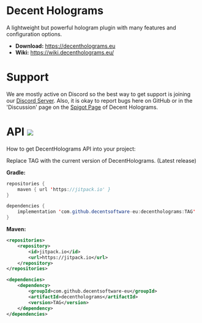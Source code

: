 
# Decent Holograms
A lightweight but powerful hologram plugin with many features and configuration options.

- **Download:** https://decentholograms.eu
- **Wiki:** https://wiki.decentholograms.eu/

# Support
We are mostly active on Discord so the best way to get support is joining our [Discord Server](https://discord.decentsoftware.eu). Also, it is okay to report bugs here on GitHub or in the 'Discussion' page on the [Spigot Page](https://decentholograms.eu) of Decent Holograms.

# API [![](https://jitpack.io/v/decentsoftware-eu/decentholograms.svg)](https://jitpack.io/#decentsoftware-eu/decentholograms)
How to get DecentHolograms API into your project:

Replace TAG with the current version of DecentHolograms. (Latest release)

**Gradle:**
```java
repositories {
    maven { url 'https://jitpack.io' }
}

dependencies {
    implementation 'com.github.decentsoftware-eu:decentholograms:TAG'
}
```

**Maven:**
```xml
<repositories>
    <repository>
        <id>jitpack.io</id>
        <url>https://jitpack.io</url>
    </repository>
</repositories>

<dependencies>
    <dependency>
        <groupId>com.github.decentsoftware-eu</groupId>
        <artifactId>decentholograms</artifactId>
        <version>TAG</version>
    </dependency>
</dependencies>
```

